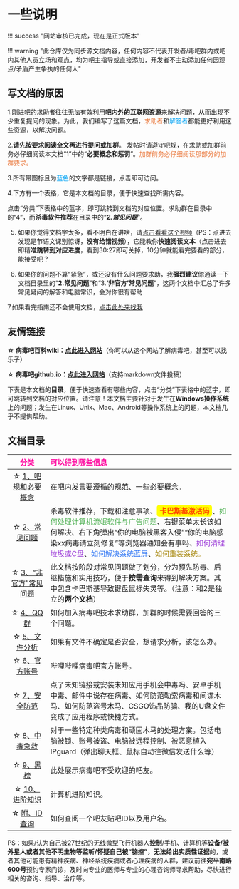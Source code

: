 # 一些说明

!!! success "网站审核已完成，现在是正式版本"

!!! warning "此仓库仅为同步源文档内容，任何内容不代表开发者/毒吧群内或吧内其他人员立场和观点，均为吧主指导或直接添加，开发者不主动添加任何因观点/矛盾产生争执的任何人"

## 写文档的原因
1.刚进吧的求助者往往无法有效利用**吧内外的互联网资源**来解决问题，从而出现不少重复提问的现象。为此，我们编写了这篇文档，<span style="color: #E97132;">求助者</span>和<span style="color: #00A3F5;">解答者</span>都能更好利用这些资源，以解决问题。

2.**请先按要求阅读全文再进行提问或加群**。 发帖时请遵守吧规，在求助或加群前务必仔细阅读本文档“1”中的“**必要概念和惩罚**”。<span style="color: #E97132;">加群前务必仔细阅读那部分的加群要求。</span>

3.所有带图标且为<span style="color: #00A3F5;">蓝色</span>的文字都是链接，点击即可访问。

4.下方有一个表格，它是本文档的目录，便于快速查找所需内容。

点击“分类”下表格中的蓝字，即可跳转到文档的对应位置。求助群在目录中的“4”，而**杀毒软件推荐**在目录中的“***2.常见问题***”。

5.	如果你觉得文档字太多，看不明白在讲啥，请[点击看看这个视频](https://www.bilibili.com/video/BV1cP411J7cV?t=1315.2)（PS：点进去发现是节语文课别惊讶，**没有给错视频**），它能教你**快速阅读文本**（点击进去即精**准跳转到对应进度**，看到30:27即可关掉，10分钟就能看完要看的部分，能接受吧？

6.	如果你的问题不算“紧急”，或还没有什么问题要求助，我**强烈建议**你通读一下文档目录里的“**2.常见问题**”和“3.**‘非官方’常见问题**”，这两个文档中汇总了许多常见疑问的解答和电脑常识，会对你很有帮助

7.如果看完指南还不会使用文档，[点击此处来找我](http://985.so/ki94m) 


## **友情链接**

**☆ 病毒吧百科wiki：[点此进入网站](https://bdb.sbcnm.top/)**（你可以从这个网站了解病毒吧，甚至可以找乐子）

**☆ 病毒吧github.io：[点此进入网站](https://virus-bar-group.github.io/)**（支持markdown文件投稿）

下表是本文档的**目录**，便于快速查看有哪些内容，点击“分类”下表格中的蓝字，即可跳转到文档的对应位置。请注意！本文档主要针对于发生在**Windows操作系统**上的问题；发生在Linux、Unix、Mac、Android等操作系统上的问题，本文档几乎不提供帮助。

## 文档目录

| <span style="color: #FF009D;">分类</span>| <span style="color: #FF009D;">可以得到哪些信息</span>|
| :-: | :- |
| ☆ [1、吧规和必要概念](/1.病毒吧吧规和一些必要的概念) | 在吧内发言要遵循的规范、一些必要概念。 |
| ☆ [2、常见问题](/2.常见问题汇总解答（含杀毒软件推荐）/#_2) | 杀毒软件推荐，下载和注意事项、<span style="color: #FF4500; font-weight: bold; background-color: #FFFF00; padding: 3px 6px; border-radius: 5px;">卡巴斯基激活码</span>、<span style="color: #4CAF50;">如何处理计算机流氓软件与广告问题</span>、右键菜单太长该如何解决、右下角弹出“你的电脑被黑客入侵”“你的电脑感染xx病毒请立刻修复”等浏览器通知会有事吗、<span style="color: #9A38D7;">如何清理垃圾或C盘</span>、<span style="color: #2972F4;">如何解决系统蓝屏</span>、<span style=" color: #A38200;">如何重装系统。 |
| ☆ [3、“非官方”常见问题](/2.常见问题汇总解答（含杀毒软件推荐）/#_3) | 此文档按阶段对常见问题做了划分，分为预先防毒、后继措施和实用技巧，便于**按需查询**来得到解决方案。其中包含卡巴斯基导致键盘鼠标失灵等。（注意：和2是独立的**两个文档**） |
| ☆ [4、QQ群](/3.QQ群) | 如何加入病毒吧技术求助群，加群的时候需要回答的三个问题。 |
| ☆ [5、文件分析](/4.文件分析) | 如果有文件不确定是否安全，想请求分析，该怎么办。 |
| ☆ [6、官方账号](/5.官方账号) | 哔哩哔哩病毒吧官方账号。 |
| ☆ [7、安全防范](/6.安全防范) | 点了未知链接或安装未知应用手机会中毒吗、安卓手机中毒、邮件中说存在病毒、如何防范勒索病毒和间谍木马、如何防范盗号木马、CSGO饰品防骗、我的U盘文件变成了应用程序或快捷方式。 |
| ☆ [8、中毒急救](/7.中毒急救) | 对于一些特定种类病毒和顽固木马的处理方案。包括电脑被锁、账号被盗、电脑被远程控制、被恶意植入IPguard（弹出聊天框、鼠标自动往微信发送什么等） |
| ☆ [9、黑榜](/8.黑榜) | 此处展示病毒吧不受欢迎的吧友。 |
| ☆ [10、进阶知识](/9.进阶知识) | 计算机进阶知识。 |
| ☆ [附、ID查询](/8.黑榜/#id) | 如何查阅一个吧友贴吧ID以及用户名。 |

PS：如果/认为自己被27世纪的无线微型飞行机器人**控制**/手机、计算机等**设备/**被外星人或者其他不明生物等**监听/**怀疑自己被“脑控”，无法给出**实质性证据**的，或者其他可能患有精神疾病、神经系统疾病或者心理疾病的人群，建议前往**宛平南路600号**预约专家门诊，及时向专业的医师与专业的心理咨询师寻求帮助，尽快进行相关的咨询、指导、治疗等。

<script>
  document.addEventListener('DOMContentLoaded', function() {
    localStorage.setItem('page_read_' + window.location.pathname, 'true');
  });
</script>